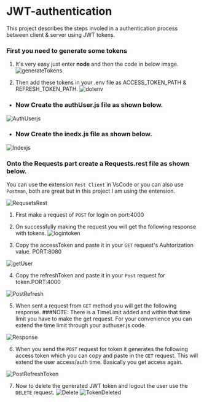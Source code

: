 
# JWT-authentication
 This project describes the steps involed in a authentication process between client & server using JWT tokens.

### First you need to generate some tokens 
 1. It's very easy just enter **node** and then the code in below image.
![generateTokens](https://user-images.githubusercontent.com/76589507/113830479-4865e480-97a4-11eb-8c28-64451f35146e.PNG)

 2. Then add these tokens in your .env file as ACCESS_TOKEN_PATH & REFRESH_TOKEN_PATH.
 ![dotenv](https://user-images.githubusercontent.com/76589507/113831448-40f30b00-97a5-11eb-800a-45dc8f1aa073.PNG)

 - ### Now Create the authUser.js file as shown below.
![AuthUserjs](https://user-images.githubusercontent.com/76589507/113831623-70a21300-97a5-11eb-80e5-cd50fbd93f68.PNG)

 - ### Now Create the inedx.js file as shown below.
  ![Indexjs](https://user-images.githubusercontent.com/76589507/113831847-ab0bb000-97a5-11eb-9f75-113b9504c43d.PNG)

### Onto the Requests part create a Requests.rest file as shown below.
You can use the extension `Rest Client` in VsCode or you can also use `Postman`, both are great but in this project I am using the entension.

![RequsetsRest](https://user-images.githubusercontent.com/76589507/113832525-5288e280-97a6-11eb-9109-14458854f6db.PNG)

 1. First make a request of `POST` for login on port:4000
 2. On successfully making the request you will get the following response with tokens.
 ![logintoken](https://user-images.githubusercontent.com/76589507/113832996-c75c1c80-97a6-11eb-907b-6ab3b290bb5f.PNG)


 3. Copy the accessToken and paste it in your `GET` request's Auhtorization value. PORT:8080
 
 ![getUser](https://user-images.githubusercontent.com/76589507/113833458-4f422680-97a7-11eb-98f0-7d8d9a6e4137.PNG)
 
 4. Copy the refreshToken and paste it in your `Post` request for token.PORT:4000

 ![PostRefresh](https://user-images.githubusercontent.com/76589507/113833515-65e87d80-97a7-11eb-8e76-ad3bb49915de.PNG)

 5. When sent a request from `GET` method you will get the following response.
 ###NOTE:
 There is a TimeLimit added and within that time limit you have to make the get request.
 For your convenience you can extend the time limit through your authuser.js code.
 
  ![Response](https://user-images.githubusercontent.com/76589507/113834011-f1620e80-97a7-11eb-82d2-bd4783220aaa.PNG)

 6. When you send the `POST` request for token it generates the following access token which you can copy and paste in the `GET` request. This will extend the user access/auth time. Basically you get access again.

  ![PostRefreshToken](https://user-images.githubusercontent.com/76589507/113834313-51f14b80-97a8-11eb-89bc-12372ae35445.PNG)

 7. Now to delete the generated JWT token and logout the user use the `DELETE` request.
![Delete](https://user-images.githubusercontent.com/76589507/113834785-d9d75580-97a8-11eb-9db2-1c54abd8d7e5.PNG)
![TokenDeleted](https://user-images.githubusercontent.com/76589507/113834891-f5426080-97a8-11eb-8650-b600bfaf8bba.PNG)


